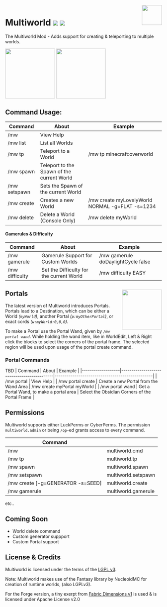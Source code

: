 <img src="https://cdn.modrinth.com/data/cached_images/01d4b3f0a8d469b8d7b36030f2039007500b00f4.png" align="right" height="64">

# Multiworld ![](http://cf.way2muchnoise.eu/multiworld-mod.svg) ![](http://cf.way2muchnoise.eu/versions/multiworld-mod.svg)

The Multiworld Mod - Adds support for creating & teleporting to multiple worlds. 

<a href="https://modrinth.com/mod/multiworld/versions?l=fabric"><img src="https://cdn.modrinth.com/data/cached_images/1b54a3f3b03745c57beaa1ab11d9d86b9222a41a.png" width="160"></a>
<a href="https://modrinth.com/mod/multiworld/versions?l=neoforge"><img src="https://cdn.modrinth.com/data/cached_images/a073c4dc33587010c5b7f0386d3df9e1b0eee3ed.png" width="160"></a>
 
## Command Usage:
| Command       | About                                      | Example |
|---------------|--------------------------------------------|---------|
| /mw           | View Help                                  |
| /mw list      | List all Worlds                            | 
| /mw tp        | Teleport to a World                        | /mw tp minecraft:overworld |
| /mw spawn     | Teleport to the Spawn of the current World | 
| /mw setspawn  | Sets the Spawn of the current World        |  
| /mw create    | Creates a new World                        | /mw create myLovelyWorld NORMAL -g=FLAT -s=1234 |
| /mw delete    | Delete a World (Console Only)              | /mw delete myWorld |

#### Gamerules & Difficulty
| Command        | About                                      | Example                            |
|----------------|--------------------------------------------|------------------------------------|
| /mw gamerule   | Gamerule Support for Custom Worlds         | /mw gamerule doDaylightCycle false |
| /mw difficulty | Set the Difficulty for the current World   | /mw difficulty EASY                |

## Portals <img src="https://static.wikia.nocookie.net/minecraft_gamepedia/images/0/03/Nether_portal_%28animated%29.png/revision/latest?cb=20191114182303" width="128" float="right" align="right">
The latest version of Multiworld introduces Portals. 
Portals lead to a Destination, which can be either a World *(`myWorld`)*, another Portal *(`p:myOtherPortal`)*, or exact cords *(`w:myWorld:0,0,0`)*.

To make a Portal use the Portal Wand, given by *`/mw portal wand`*. While holding the wand item, like in WorldEdit, Left & Right click the blocks to select the corners of the portal frame. The selected region will be used upon usage of the portal create command.

### Portal Commands
TBD
| Command           | About                                      | Example                                         |
|-------------------|--------------------------------------------|-------------------------------------------------|
| /mw portal        | View Help                                  |
| /mw portal create | Create a new Portal from the Wand Area     | /mw create myPortal myWorld                     |
| /mw portal wand   | Get a Portal Wand, to make a portal area   | Select the Obsidian Corners of the Portal Frame |


## Permissions

Multiworld supports either LuckPerms or CyberPerms.
The permission `multiworld.admin` or being `/op`-ed grants access to every command.

| Command |     |
|------|-----|
| /mw  | multiworld.cmd |
| /mw tp | multiworld.tp |
| /mw spawn | multiworld.spawn |
| /mw setspawn | multiworld.setspawn |
| /mw create <id> <dim> [-g=GENERATOR -s=SEED] | multiworld.create |
| /mw gamerule | multiworld.gamerule |
etc..
 
## Coming Soon

- World delete command
- Custom generator suppport
- Custom Portal support

## License & Credits

Multiworld is licensed under the terms of the [LGPL v3](LICENSE).

Note: Multiworld makes use of the Fantasy library by NucleoidMC for creation of runtime worlds, (also LGPLv3).

For the Forge version, a tiny exerpt from [Fabric Dimensions v1](https://github.com/FabricMC/fabric/blob/1.18/fabric-dimensions-v1/src/main/java/net/fabricmc/fabric/impl/dimension/FabricDimensionInternals.java#L45) is used & is licensed under Apache License v2.0

